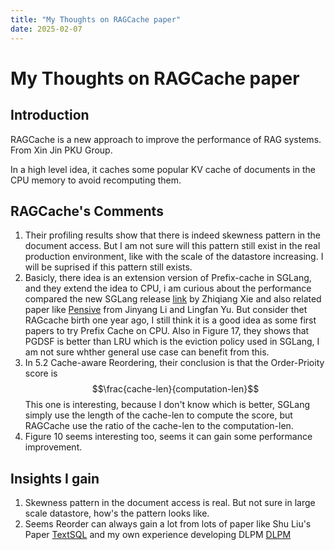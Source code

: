 ```yaml
---
title: "My Thoughts on RAGCache paper"
date: 2025-02-07
---
```


# My Thoughts on RAGCache paper

## Introduction

RAGCache is a new approach to improve the performance of RAG systems. From Xin Jin PKU Group.

In a high level idea, it caches some popular KV cache of documents in the CPU memory to avoid recomputing them.

## RAGCache's Comments

1. Their profiling results show that there is indeed skewness pattern in the document access. But I am not sure will this pattern still exist in the real production environment, like with the scale of the datastore increasing. I will be suprised if this pattern still exists.
2. Basicly, there idea is an extension version of Prefix-cache in SGLang, and they extend the idea to CPU, i am curious about the performance compared the new SGLang release [link](https://github.com/sgl-project/sglang/pull/2693) by Zhiqiang Xie and also related paper like [Pensive](https://arxiv.org/pdf/2312.05516) from Jinyang Li and Lingfan Yu. But consider thet RAGcache birth one year ago, I still think it is a good idea as some first papers to try Prefix Cache on CPU.
Also in Figure 17, they shows that PGDSF is better than LRU which is the eviction policy used in SGLang, I am not sure whther general use case can benefit from this.
3. In 5.2 Cache-aware Reordering, their conclusion is that the Order-Prioity score is $$\frac{cache-len}{computation-len}$$
This one is interesting, because I don't know which is better, SGLang simply use the length of the cache-len to compute the score, but RAGCache use the ratio of the cache-len to the computation-len.
4. Figure 10 seems interesting too, seems it can gain some performance improvement.


## Insights I gain

1. Skewness pattern in the document access is real. But not sure in large scale datastore, how's the pattern looks like.
2. Seems Reorder can always gain a lot from lots of paper like Shu Liu's Paper [TextSQL](https://arxiv.org/abs/2403.05821) and my own experience developing DLPM [DLPM](https://arxiv.org/pdf/2501.14312)